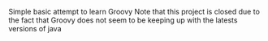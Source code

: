 Simple basic attempt to learn Groovy
Note that this project is closed due to the fact that Groovy does not seem to be keeping up with the latests versions of java
